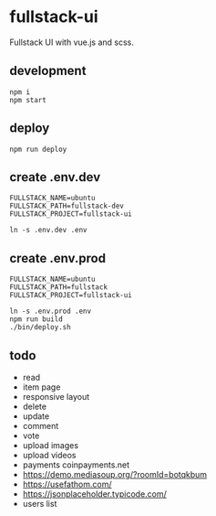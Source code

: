 # fullstack-ui

Fullstack UI with vue.js and scss.

## development

	npm i
	npm start

## deploy

	npm run deploy

## create .env.dev

    FULLSTACK_NAME=ubuntu
    FULLSTACK_PATH=fullstack-dev
    FULLSTACK_PROJECT=fullstack-ui

    ln -s .env.dev .env

## create .env.prod

    FULLSTACK_NAME=ubuntu
    FULLSTACK_PATH=fullstack
    FULLSTACK_PROJECT=fullstack-ui

    ln -s .env.prod .env
	npm run build
	./bin/deploy.sh

## todo

- read
- item page
- responsive layout
- delete
- update
- comment
- vote
- upload images
- upload videos
- payments coinpayments.net
- https://demo.mediasoup.org/?roomId=botqkbum
- https://usefathom.com/
- https://jsonplaceholder.typicode.com/
- users list
